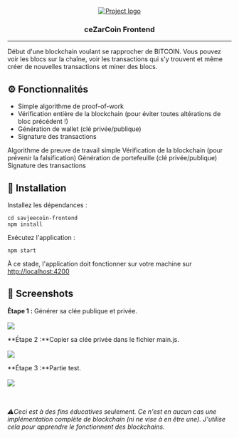 <p align="center">
  <a href="" rel="noopener">
 <img src="https://i.imgur.com/8qK310p.png" alt="Project logo"></a>
</p>

<h3 align="center">ceZarCoin Frontend</h3>

<div align="center">



</div>

---


Début d'une blockchain voulant se rapprocher de BITCOIN. Vous pouvez voir les blocs sur la chaîne, voir les transactions qui s'y trouvent et même créer de nouvelles transactions et miner des blocs.

## ⚙️ Fonctionnalités <a name = "getting_started"></a>

  - Simple algorithme de proof-of-work 
  - Vérification entière de la blockchain (pour éviter toutes altérations de bloc précédent !)
  - Génération de wallet (clé privée/publique)
  - Signature des transactions
  
  Algorithme de preuve de travail simple
Vérification de la blockchain (pour prévenir la falsification)
Génération de portefeuille (clé privée/publique)
Signature des transactions

## 🏁 Installation <a name = "getting_started"></a>

Installez les dépendances :
```
cd savjeecoin-frontend
npm install
```

Exécutez l'application :

```
npm start
```

À ce stade, l'application doit fonctionner sur votre machine sur [http://localhost:4200](http://localhost:4200)


## 📸 Screenshots

**Étape 1 :** Générer sa clée publique et privée.<br/>
<br/>![](https://imgur.com/tRVyN72.png)

**Étape 2 :**Copier sa clée privée dans le fichier main.js.
<br/><br/>![](https://imgur.com/o17dgcK.png)

**Étape 3 :**Partie test.
<br/><br/>![](https://imgur.com/hxhbFdK.png)

<br/><br/>
*⚠️Ceci est à des fins éducatives seulement. Ce n'est en aucun cas une implémentation complète de blockchain (ni ne vise à en être une). J'utilise cela pour apprendre le fonctionnent des blockchains.*
